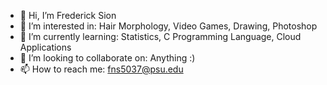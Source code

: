 - 👋 Hi, I’m Frederick Sion
- 👀 I’m interested in: Hair Morphology, Video Games, Drawing, Photoshop 
- 🌱 I’m currently learning: Statistics, C Programming Language, Cloud Applications
- 💞️ I’m looking to collaborate on: Anything :)
- 📫 How to reach me: fns5037@psu.edu

<!---
FredodaFred/FredodaFred is a ✨ special ✨ repository because its `README.md` (this file) appears on your GitHub profile.
You can click the Preview link to take a look at your changes.
--->
